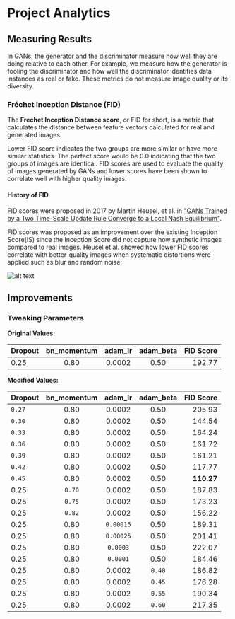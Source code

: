 # Project Analytics

## Measuring Results
In GANs, the generator and the discriminator measure how well they are doing relative to each other. For example, we measure how the generator is fooling the discriminator and how well the discriminator identifies data instances as real or fake. These metrics do not measure image quality or its diversity.

### Fréchet Inception Distance (FID)
The **Frechet Inception Distance score**, or FID for short, is a metric that calculates the distance between feature vectors calculated for real and generated images.

Lower FID score indicates the two groups are more similar or have more similar statistics. The perfect score would be 0.0 indicating that the two groups of images are identical. FID scores are used to evaluate the quality of images generated by GANs and lower scores have been shown to correlate well with higher quality images.

#### History of FID
FID scores were proposed in 2017 by Martin Heusel, et al. in ["GANs Trained by a Two Time-Scale Update Rule Converge to a Local Nash Equilibrium"](https://arxiv.org/abs/1706.08500 "GANs Trained by a Two Time-Scale Update Rule Converge to a Local Nash Equilibrium").

FID scores was proposed as an improvement over the existing Inception Score(IS) since the Inception Score did not capture how synthetic images compared to real images. Heusel et al. showed how lower FID scores correlate with better-quality images when systematic distortions were applied such as blur and random noise:

![alt text](https://github.com/pejner/keras-gan/blob/master/images/fid_score_example.png "FID overview")

## Improvements

### Tweaking Parameters

**Original Values:**

| Dropout | bn_momentum   | adam_lr  | adam_beta  | FID Score |
| ------- |:-------------:| :-------:| :---------:| ----------:
| 0.25    | 0.80          | 0.0002   | 0.50       | 192.77    |

**Modified Values:**

| Dropout | bn_momentum   | adam_lr   | adam_beta  | FID Score |
| ------- |:-------------:| :--------:| :---------:| ----------:
| `0.27`  | 0.80          | 0.0002    | 0.50       | 205.93    |
| `0.30`  | 0.80          | 0.0002    | 0.50       | 144.54    |
| `0.33`  | 0.80          | 0.0002    | 0.50       | 164.24    |
| `0.36`  | 0.80          | 0.0002    | 0.50       | 161.72    |
| `0.39`  | 0.80          | 0.0002    | 0.50       | 161.21    |
| `0.42`  | 0.80          | 0.0002    | 0.50       | 117.77    |
| `0.45`  | 0.80          | 0.0002    | 0.50       | **110.27**|
| 0.25    | `0.70`        | 0.0002    | 0.50       | 187.83    |
| 0.25    | `0.75`        | 0.0002    | 0.50       | 173.23    |
| 0.25    | `0.82`        | 0.0002    | 0.50       | 156.22    |
| 0.25    | 0.80          | `0.00015` | 0.50       | 189.31    |
| 0.25    | 0.80          | `0.00025` | 0.50       | 201.41    |
| 0.25    | 0.80          | `0.0003`  | 0.50       | 222.07    |
| 0.25    | 0.80          | `0.0001`  | 0.50       | 184.46    |
| 0.25    | 0.80          | 0.0002    | `0.40`     | 186.82    |
| 0.25    | 0.80          | 0.0002    | `0.45`     | 176.28    |
| 0.25    | 0.80          | 0.0002    | `0.55`     | 190.34    |
| 0.25    | 0.80          | 0.0002    | `0.60`     | 217.35    |










